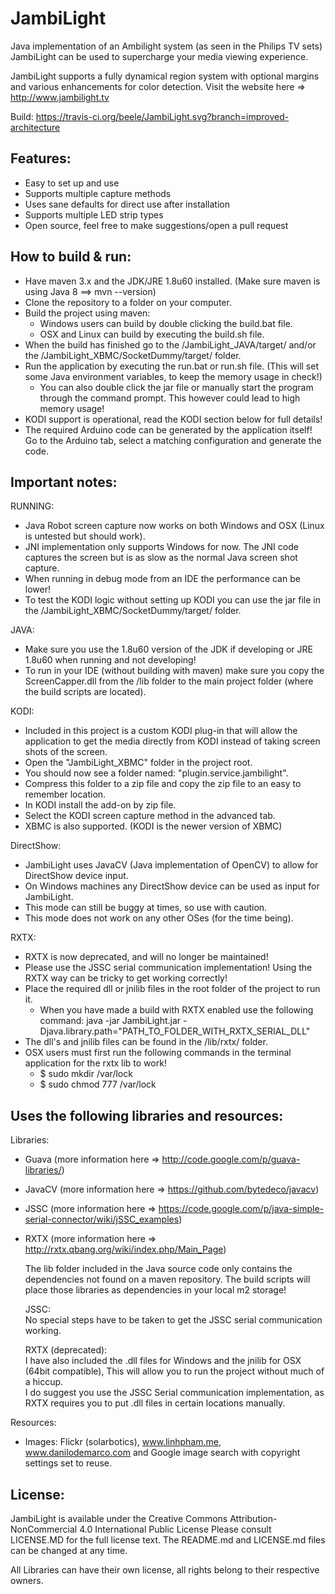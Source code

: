 JambiLight
===========================================================

Java implementation of an Ambilight system (as seen in the Philips TV sets)
JambiLight can be used to supercharge your media viewing experience.

JambiLight supports a fully dynamical region system with optional margins and various enhancements for color detection.
Visit the website here => http://www.jambilight.tv

Build:
https://travis-ci.org/beele/JambiLight.svg?branch=improved-architecture

Features:
-----------------------------------------------------------
- Easy to set up and use
- Supports multiple capture methods
- Uses sane defaults for direct use after installation
- Supports multiple LED strip types
- Open source, feel free to make suggestions/open a pull request

How to build & run:
-----------------------------------------------------------
- Have maven 3.x and the JDK/JRE 1.8u60 installed. (Make sure maven is using Java 8 ==> mvn --version)
- Clone the repository to a folder on your computer.
- Build the project using maven:
  * Windows users can build by double clicking the build.bat file.
  * OSX and Linux can build by executing the build.sh file.
- When the build has finished go to the /JambiLight_JAVA/target/ and/or the /JambiLight_XBMC/SocketDummy/target/ folder.
- Run the application by executing the run.bat or run.sh file. (This will set some Java environment variables, to keep the memory usage in check!)
  * You can also double click the jar file or manually start the program through the command prompt. This however could lead to high memory usage!
- KODI support is operational, read the KODI section below for full details!
- The required Arduino code can be generated by the application itself! Go to the Arduino tab, select a matching configuration and generate the code.
  
Important notes:
-----------------------------------------------------------
RUNNING:
- Java Robot screen capture now works on both Windows and OSX (Linux is untested but should work).
- JNI implementation only supports Windows for now. The JNI code captures the screen but is as slow as the normal Java screen shot capture.
- When running in debug mode from an IDE the performance can be lower!
- To test the KODI logic without setting up KODI you can use the jar file in the /JambiLight_XBMC/SocketDummy/target/ folder.

JAVA:
- Make sure you use the 1.8u60 version of the JDK if developing or JRE 1.8u60 when running and not developing!
- To run in your IDE (without building with maven) make sure you copy the ScreenCapper.dll from the /lib folder to the main project folder (where the build scripts are located). 

KODI:
- Included in this project is a custom KODI plug-in that will allow the application to get the media directly from KODI instead of taking screen shots of the screen.
- Open the "JambiLight_XBMC" folder in the project root.
- You should now see a folder named: "plugin.service.jambilight".
- Compress this folder to a zip file and copy the zip file to an easy to remember location.
- In KODI install the add-on by zip file.
- Select the KODI screen capture method in the advanced tab.
- XBMC is also supported. (KODI is the newer version of XBMC)

DirectShow:
- JambiLight uses JavaCV (Java implementation of OpenCV) to allow for DirectShow device input.
- On Windows machines any DirectShow device can be used as input for JambiLight.
- This mode can still be buggy at times, so use with caution.
- This mode does not work on any other OSes (for the time being).

RXTX:
- RXTX is now deprecated, and will no longer be maintained!
- Please use the JSSC serial communication implementation! Using the RXTX way can be tricky to get working correctly!
- Place the required dll or jnilib files in the root folder of the project to run it.
  * When you have made a build with RXTX enabled use the following command: java -jar JambiLight.jar -Djava.library.path="PATH_TO_FOLDER_WITH_RXTX_SERIAL_DLL"
- The dll's and jnilib files can be found in the /lib/rxtx/ folder.
- OSX users must first run the following commands in the terminal application for the rxtx lib to work!
  * $ sudo mkdir /var/lock
  * $ sudo chmod 777 /var/lock

  
Uses the following libraries and resources:
-----------------------------------------------------------
Libraries:
- Guava (more information here => http://code.google.com/p/guava-libraries/)
- JavaCV (more information here => https://github.com/bytedeco/javacv)
- JSSC (more information here => https://code.google.com/p/java-simple-serial-connector/wiki/jSSC_examples)
- RXTX (more information here => http://rxtx.qbang.org/wiki/index.php/Main_Page)

	The lib folder included in the Java source code only contains the dependencies not found on a maven repository. The build scripts will place those libraries as dependencies in your local m2 storage!

	JSSC:  
	No special steps have to be taken to get the JSSC serial communication working.

	RXTX (deprecated):  
	I have also included the .dll files for Windows and the jnilib for OSX (64bit compatible), This will allow you to run the project without much of a hiccup.  
	I do suggest you use the JSSC Serial communication implementation, as RXTX requires you to put .dll files in certain locations manually.

Resources:
- Images: Flickr (solarbotics), www.linhpham.me, www.danilodemarco.com and Google image search with copyright settings set to reuse.

License:
-----------------------------------------------------------
JambiLight is available under the Creative Commons Attribution-NonCommercial 4.0 International Public License
Please consult LICENSE.MD for the full license text.
The README.md and LICENSE.md files can be changed at any time.

All Libraries can have their own license, all rights belong to their respective owners.
